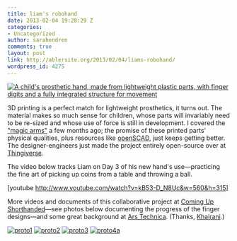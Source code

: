```yaml
---
title: liam's robohand
date: 2013-02-04 19:28:29 Z
categories:
- Uncategorized
author: sarahendren
comments: true
layout: post
link: http://ablersite.org/2013/02/04/liams-robohand/
wordpress_id: 4275
---
```


[![A child's prosthetic hand, made from lightweight plastic parts, with finger digits and a fully integrated structure for movement](http://ablersite.files.wordpress.com/2013/02/liams_robohand1.jpeg)](http://ablersite.files.wordpress.com/2013/02/liams_robohand1.jpeg)

3D printing is a perfect match for lightweight prosthetics, it turns out. The material makes so much sense for children, whose parts will invariably need to be re-sized and whose use of force is still in development. I covered the ["magic arms"](http://ablersite.org/2012/08/02/magic-arms/) a few months ago; the promise of these printed parts' physical qualities, plus resources like [openSCAD](http://www.openscad.org/), just keeps getting better. The designer-engineers just made the project entirely open-source over at [Thingiverse](http://www.thingiverse.com/thing:44150).

The video below tracks Liam on Day 3 of his new hand's use—practicing the fine art of picking up coins from a table and throwing a ball.

[youtube http://www.youtube.com/watch?v=kB53-D_N8Uc&w=560&h=315]

More videos and documents of this collaborative project at [Coming Up Shorthanded](http://comingupshorthanded.com/)—see photos below documenting the progress of the finger designs—and some great background at [Ars Technica](http://arstechnica.com/information-technology/2013/02/robohand-how-cheap-3d-printers-built-a-replacement-hand-for-a-five-year-old-boy/). (Thanks, [Khairani](http://www.khairanibarokka.com/).)

[![proto1](http://ablersite.files.wordpress.com/2013/02/proto1.jpeg)](http://ablersite.files.wordpress.com/2013/02/proto1.jpeg) [![proto2](http://ablersite.files.wordpress.com/2013/02/proto2.jpeg)](http://ablersite.files.wordpress.com/2013/02/proto2.jpeg) [![proto3](http://ablersite.files.wordpress.com/2013/02/proto3.jpeg)](http://ablersite.files.wordpress.com/2013/02/proto3.jpeg) [![proto4a](http://ablersite.files.wordpress.com/2013/02/proto4a.jpeg)](http://ablersite.files.wordpress.com/2013/02/proto4a.jpeg)
